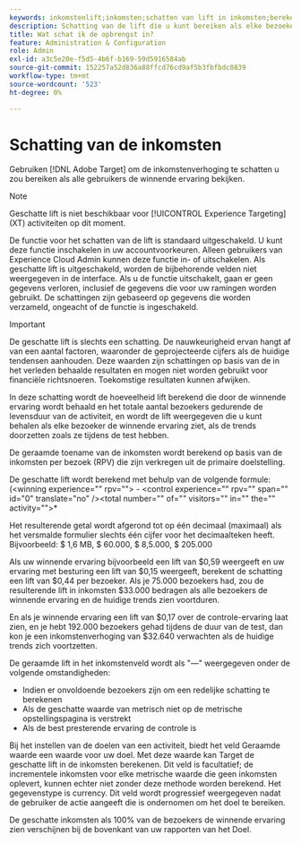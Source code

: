 ```yaml
---
keywords: inkomstenlift;inkomsten;schatten van lift in inkomsten;berekenen van lift;geschatte waarde
description: Schatting van de lift die u kunt bereiken als elke bezoeker de winnende ervaring ziet, als de trends doorzetten zoals deze tijdens de test zijn.
title: Wat schat ik de opbrengst in?
feature: Administration & Configuration
role: Admin
exl-id: a3c5e20e-f5d5-4b6f-b169-59d5916584ab
source-git-commit: 152257a52d836a88ffcd76cd9af5b3fbfbdc0839
workflow-type: tm+mt
source-wordcount: '523'
ht-degree: 0%

---
```


# Schatting van de inkomsten

Gebruiken [!DNL Adobe Target] om de inkomstenverhoging te schatten u zou bereiken als alle gebruikers de winnende ervaring bekijken.

>[!NOTE]
>
>Geschatte lift is niet beschikbaar voor [!UICONTROL Experience Targeting] (XT) activiteiten op dit moment.

De functie voor het schatten van de lift is standaard uitgeschakeld. U kunt deze functie inschakelen in uw accountvoorkeuren. Alleen gebruikers van Experience Cloud Admin kunnen deze functie in- of uitschakelen. Als geschatte lift is uitgeschakeld, worden de bijbehorende velden niet weergegeven in de interface. Als u de functie uitschakelt, gaan er geen gegevens verloren, inclusief de gegevens die voor uw ramingen worden gebruikt. De schattingen zijn gebaseerd op gegevens die worden verzameld, ongeacht of de functie is ingeschakeld.

>[!IMPORTANT]
>
>De geschatte lift is slechts een schatting. De nauwkeurigheid ervan hangt af van een aantal factoren, waaronder de geprojecteerde cijfers als de huidige tendensen aanhouden. Deze waarden zijn schattingen op basis van de in het verleden behaalde resultaten en mogen niet worden gebruikt voor financiële richtsnoeren. Toekomstige resultaten kunnen afwijken.

In deze schatting wordt de hoeveelheid lift berekend die door de winnende ervaring wordt behaald en het totale aantal bezoekers gedurende de levensduur van de activiteit, en wordt de lift weergegeven die u kunt behalen als elke bezoeker de winnende ervaring ziet, als de trends doorzetten zoals ze tijdens de test hebben.

De geraamde toename van de inkomsten wordt berekend op basis van de inkomsten per bezoek (RPV) die zijn verkregen uit de primaire doelstelling.

De geschatte lift wordt berekend met behulp van de volgende formule: (&lt;winning experience=&quot;&quot; rpv=&quot;&quot;> - &lt;control experience=&quot;&quot; rpv=&quot;&quot; span=&quot;&quot; id=&quot;0&quot; translate=&quot;no&quot; />&lt;total number=&quot;&quot; of=&quot;&quot; visitors=&quot;&quot; in=&quot;&quot; the=&quot;&quot; activity=&quot;&quot;>&#42;

Het resulterende getal wordt afgerond tot op één decimaal (maximaal) als het versmalde formulier slechts één cijfer voor het decimaalteken heeft. Bijvoorbeeld: $ 1,6 MB, $ 60.000, $ 8,5.000, $ 205.000

Als uw winnende ervaring bijvoorbeeld een lift van $0,59 weergeeft en uw ervaring met besturing een lift van $0,15 weergeeft, berekent de schatting een lift van $0,44 per bezoeker. Als je 75.000 bezoekers had, zou de resulterende lift in inkomsten $33.000 bedragen als alle bezoekers de winnende ervaring en de huidige trends zien voortduren.

En als je winnende ervaring een lift van $0,17 over de controle-ervaring laat zien, en je hebt 192.000 bezoekers gehad tijdens de duur van de test, dan kon je een inkomstenverhoging van $32.640 verwachten als de huidige trends zich voortzetten.

De geraamde lift in het inkomstenveld wordt als &quot;—&quot; weergegeven onder de volgende omstandigheden:

* Indien er onvoldoende bezoekers zijn om een redelijke schatting te berekenen
* Als de geschatte waarde van metrisch niet op de metrische opstellingspagina is verstrekt
* Als de best presterende ervaring de controle is

Bij het instellen van de doelen van een activiteit, biedt het veld Geraamde waarde een waarde voor uw doel. Met deze waarde kan Target de geschatte lift in de inkomsten berekenen. Dit veld is facultatief; de incrementele inkomsten voor elke metrische waarde die geen inkomsten oplevert, kunnen echter niet zonder deze methode worden berekend. Het gegevenstype is currency. Dit veld wordt progressief weergegeven nadat de gebruiker de actie aangeeft die is ondernomen om het doel te bereiken.

De geschatte inkomsten als 100% van de bezoekers de winnende ervaring zien verschijnen bij de bovenkant van uw rapporten van het Doel.

